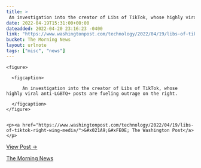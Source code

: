```yaml
---
title: > 
 An investigation into the creator of Libs of TikTok, whose highly viral anti-LGBTQ+ posts are fueling outrage on the right.
date: 2022-04-19T15:31:00+00:00
dateadded: 2022-04-20 23:16:23 -0400
link: "https://www.washingtonpost.com/technology/2022/04/19/libs-of-tiktok-right-wing-media/"
bucket: The Morning News
layout: urlnote
tags: ["misc", "news"]
--- 
```




  
    
  

  
    <figure>
      
      <figcaption>
        
          An investigation into the creator of Libs of TikTok, whose highly viral anti-LGBTQ+ posts are fueling outrage on the right.
        
      </figcaption>
    </figure>

    
    <p><a href="https://www.washingtonpost.com/technology/2022/04/19/libs-of-tiktok-right-wing-media/">&#x021A9;&#xFE0E; The Washington Post</a></p>
    
  
  <p><a href="https://themorningnews.org/p/an-investigation-into-the-creator-of-libs-of-tiktok">View Post &rarr;</a></p>



 <!-- end excerpt --> 
<div class='bucket'><a class='internal-link' href='/buckets/the-morning-news'>The Morning News</a></div> 
